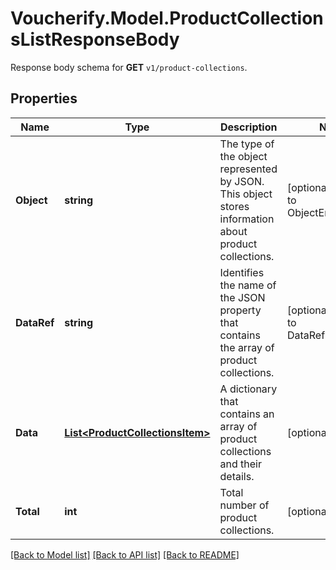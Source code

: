 # Voucherify.Model.ProductCollectionsListResponseBody
Response body schema for **GET** `v1/product-collections`.

## Properties

Name | Type | Description | Notes
------------ | ------------- | ------------- | -------------
**Object** | **string** | The type of the object represented by JSON. This object stores information about product collections. | [optional] [default to ObjectEnum.List]
**DataRef** | **string** | Identifies the name of the JSON property that contains the array of product collections. | [optional] [default to DataRefEnum.Data]
**Data** | [**List&lt;ProductCollectionsItem&gt;**](ProductCollectionsItem.md) | A dictionary that contains an array of product collections and their details. | [optional] 
**Total** | **int** | Total number of product collections. | [optional] 

[[Back to Model list]](../../README.md#documentation-for-models) [[Back to API list]](../../README.md#documentation-for-api-endpoints) [[Back to README]](../../README.md)

